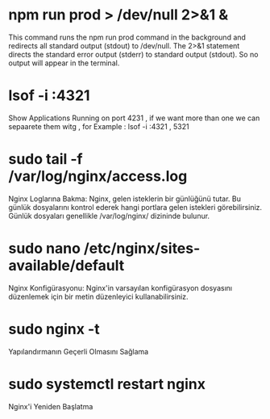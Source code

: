 # npm run prod > /dev/null 2>&1 &

This command runs the npm run prod command in the background and redirects all standard output (stdout) to /dev/null. The 2>&1 statement directs the standard error output (stderr) to standard output (stdout). So no output will appear in the terminal.

# lsof -i :4321

Show Applications Running on port 4231 , if we want more than one we can sepaarete them witg , for Example :   lsof -i :4321 , 5321

# sudo tail -f /var/log/nginx/access.log

Nginx Loglarına Bakma:
Nginx, gelen isteklerin bir günlüğünü tutar. Bu günlük dosyalarını kontrol ederek hangi portlara gelen istekleri görebilirsiniz. Günlük dosyaları genellikle /var/log/nginx/ dizininde bulunur. 



# sudo nano /etc/nginx/sites-available/default

Nginx Konfigürasyonu:
Nginx'in varsayılan konfigürasyon dosyasını düzenlemek için bir metin düzenleyici kullanabilirsiniz.


# sudo nginx -t
Yapılandırmanın Geçerli Olmasını Sağlama

# sudo systemctl restart nginx
Nginx'i Yeniden Başlatma
